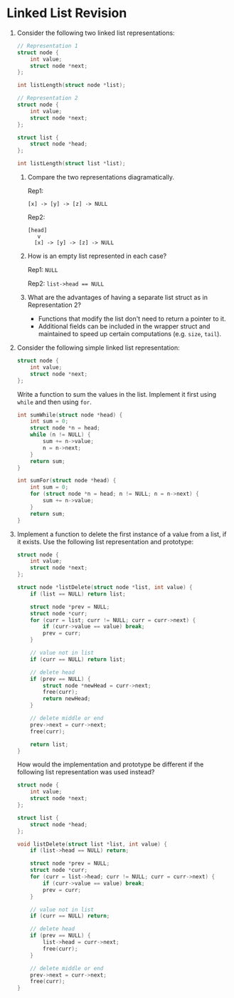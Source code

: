 # Linked List Revision

1.  Consider the following two linked list representations:

    ```c
    // Representation 1
    struct node {
        int value;
        struct node *next;
    };
    
    int listLength(struct node *list);
    ```

    ```c
    // Representation 2
    struct node {
        int value;
        struct node *next;
    };
    
    struct list {
        struct node *head;
    };
    
    int listLength(struct list *list);
    ```

    1.  Compare the two representations diagramatically.

        Rep1:

        ```
        [x] -> [y] -> [z] -> NULL
        ```

        Rep2:

        ```
        [head]
           v
          [x] -> [y] -> [z] -> NULL
        ```

    2.  How is an empty list represented in each case?

        Rep1: `NULL`

        Rep2: `list->head == NULL`

    3.  What are the advantages of having a separate list struct as in Representation 2?

        *   Functions that modify the list don't need to return a pointer to it.
        *   Additional fields can be included in the wrapper struct and maintained to speed up certain computations (e.g. `size`, `tail`).

2.  Consider the following simple linked list representation:

    ```c
    struct node {
        int value;
        struct node *next;
    };
    ```

    Write a function to sum the values in the list. Implement it first using `while` and then using `for`.

    ```c
    int sumWhile(struct node *head) {
        int sum = 0;
        struct node *n = head;
        while (n != NULL) {
            sum += n->value;
            n = n->next;
        }
        return sum;
    }
    
    int sumFor(struct node *head) {
        int sum = 0;
        for (struct node *n = head; n != NULL; n = n->next) {
            sum += n->value;
        }
        return sum;
    }
    ```

3.  Implement a function to delete the first instance of a value from a list, if it exists. Use the following list representation and prototype:

    ```c
    struct node {
        int value;
        struct node *next;
    };
    
    struct node *listDelete(struct node *list, int value) {
        if (list == NULL) return list;

        struct node *prev = NULL;
        struct node *curr;
        for (curr = list; curr != NULL; curr = curr->next) {
            if (curr->value == value) break;
            prev = curr;
        }

        // value not in list
        if (curr == NULL) return list;

        // delete head
        if (prev == NULL) {
            struct node *newHead = curr->next;
            free(curr);
            return newHead;
        }

        // delete middle or end
        prev->next = curr->next;
        free(curr);

        return list;
    }
    ```
    
    How would the implementation and prototype be different if the following list representation was used instead?
    
    ```c
    struct node {
        int value;
        struct node *next;
    };
    
    struct list {
    	struct node *head;
    };
    
    void listDelete(struct list *list, int value) {
        if (list->head == NULL) return;

        struct node *prev = NULL;
        struct node *curr;
        for (curr = list->head; curr != NULL; curr = curr->next) {
            if (curr->value == value) break;
            prev = curr;
        }

        // value not in list
        if (curr == NULL) return;

        // delete head
        if (prev == NULL) {
            list->head = curr->next;
            free(curr);
        }

        // delete middle or end
        prev->next = curr->next;
        free(curr);
    }
    ```
